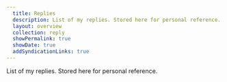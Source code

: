```yaml
---
  title: Replies
  description: List of my replies. Stored here for personal reference.
  layout: overview
  collection: reply
  showPermalink: true
  showDate: true
  addSyndicationLinks: true
---
```

List of my replies. Stored here for personal reference.